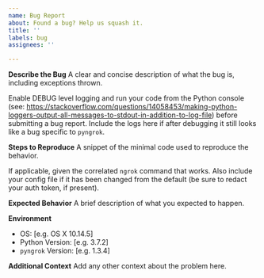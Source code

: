 ```yaml
---
name: Bug Report
about: Found a bug? Help us squash it.
title: ''
labels: bug
assignees: ''

---
```


**Describe the Bug**
A clear and concise description of what the bug is, including exceptions thrown.

Enable DEBUG level logging and run your code from the Python console (see: https://stackoverflow.com/questions/14058453/making-python-loggers-output-all-messages-to-stdout-in-addition-to-log-file) before submitting a bug report. Include the logs here if after debugging it still looks like a bug specific to `pyngrok`.

**Steps to Reproduce**
A snippet of the minimal code used to reproduce the behavior.

If applicable, given the correlated `ngrok` command that works. Also include your config file if it has been changed from the default (be sure to redact your auth token, if present).

**Expected Behavior**
A brief description of what you expected to happen.

**Environment**
 - OS: \[e.g. OS X 10.14.5]
 - Python Version: \[e.g. 3.7.2]
 - `pyngrok` Version: \[e.g. 1.3.4]

**Additional Context**
Add any other context about the problem here.
